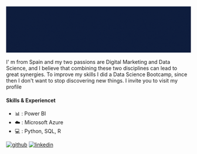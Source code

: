 ![I'm Data Scientist](https://github.com/Borjaa-P/Borjaa-P/blob/main/Blue%20Illustrated%20Technology%20General%20LinkedIn%20Banner.gif?raw=true)


I' m from Spain and my two passions are Digital Marketing and Data Science, and I believe that combining these two disciplines can lead to great synergies. 
To improve my skills I did a Data Science Bootcamp, since then I don't want to stop discovering new things.
I invite you to visit my profile 

#### Skills & Experiencet
- 📊 : Power BI
- ☁️ : Microsoft Azure
- 💻 : Python, SQL, R





[<img src='https://cdn.jsdelivr.net/npm/simple-icons@3.0.1/icons/github.svg' alt='github' height='40'>](https://github.com/Borjaa-P)  [<img src='https://cdn.jsdelivr.net/npm/simple-icons@3.0.1/icons/linkedin.svg' alt='linkedin' height='40'>](https://www.linkedin.com/in/https://www.linkedin.com/in/borja-páez-alonso-a28281160/)  

